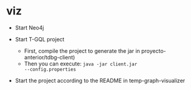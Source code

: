 # viz
- Start Neo4j
- Start T-GQL project 
  - First, compile the project to generate the jar in proyecto-anterior/tdbg-client) 
  - Then you can execute: <code>java -jar client.jar --config.properties</code>

- Start the project according to the README in temp-graph-visualizer
